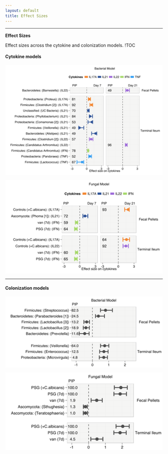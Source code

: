 ```yaml
---
layout: default
title: Effect Sizes
---
```

---
**Effect Sizes**

Effect sizes across the cytokine and colonization models.
!TOC


#### Cytokine models
![Effect of bacteria and antibiotics on cytokines in fecal pellets.](assets/figures/forestplot_cyto_bact.svg)

![Effect of fungi and antibiotics on cytokines in terminal ileum.](assets/figures/forestplot_cyto_fung.svg)

---
#### Colonization models
![Effect of bacteria and cytokines on _C. albicans_ colonization.](assets/figures/forestplot_cfu_bact.svg)

![Effect of fungi and cytokines on _C. albicans_ colonization.](assets/figures/forestplot_cfu_fung.svg)
